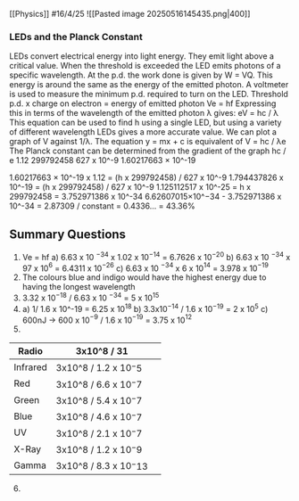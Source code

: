 [[Physics]]
#16/4/25
![[Pasted image 20250516145435.png|400]]
### LEDs and the Planck Constant
LEDs convert electrical energy into light energy. They emit light above a critical value. When the threshold is exceeded the LED emits photons of a specific wavelength. At the p.d. the work done is given by W = VQ. This energy is around the same as the energy of the emitted photon. A voltmeter is used to measure the minimum p.d. required to turn on the LED.
Threshold p.d. x charge on electron = energy of emitted photon 
	Ve = hf
Expressing this in terms of the wavelength of the emitted photon λ gives:
	eV = hc / λ
This equation can be used to find h using a single LED, but using a variety of different wavelength LEDs gives a more accurate value.
We can plot a graph of V against 1/λ. The equation y = mx + c is equivalent of V = hc / λe
The Planck constant can be determined from the gradient of the graph hc / e
1.12
299792458
627 x 10^-9
1.60217663 × 10^-19

1.60217663 × 10^-19 x 1.12 = (h x 299792458) / 627 x 10^-9
1.794437826 x 10^-19 = (h x 299792458) / 627 x 10^-9
1.125112517 x 10^-25 = h x 299792458
= 3.752971386 x 10^-34
6.62607015×10^−34 - 3.752971386 x 10^-34 = 2.87309
/ constant = 0.4336...
= 43.36%
## Summary Questions
1)  Ve = hf
	a) 6.63 x 10 $^{-34}$ x 1.02 x 10$^{-14}$ = 6.7626 x 10$^{-20}$
	b) 6.63 x 10 $^{-34}$ x 97 x 10$^{6}$ = 6.4311 x 10$^{-26}$
	c) 6.63 x 10 $^{-34}$ x 6 x 10$^{14}$ = 3.978 x 10$^{-19}$
2) The colours blue and indigo would have the highest energy due to having the longest wavelength
3) 3.32 x 10$^{-18}$ / 6.63 x 10 $^{-34}$  = 5 x 10$^{15}$ 
4) a) 1/ 1.6 x 10^-19
	= 6.25 x 10$^{18}$
	b) 3.3x10$^{-14}$ / 1.6 x 10$^{-19}$
	= 2 x 10$^5$
	c) 600nJ -> 600 x 10$^{-9}$ / 1.6 x 10$^{-19}$
	= 3.75 x 10$^{12}$
5) 

| Radio    | 3x10^8 / 31             |     |
| -------- | ----------------------- | --- |
| Infrared | 3x10^8 / 1.2 x 10$^-5$  |     |
| Red      | 3x10^8 / 6.6 x 10$^-7$  |     |
| Green    | 3x10^8 / 5.4 x 10$^-7$  |     |
| Blue     | 3x10^8 / 4.6 x 10$^-7$  |     |
| UV       | 3x10^8 / 2.1 x 10$^-7$  |     |
| X-Ray    | 3x10^8 / 1.2 x 10$^-9$  |     |
| Gamma    | 3x10^8 / 8.3 x 10$^-13$ |     |
6) 